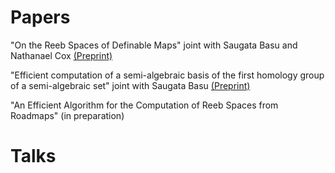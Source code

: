 # Papers

"On the Reeb Spaces of Definable Maps" joint with Saugata Basu and Nathanael Cox [(Preprint)](https://arxiv.org/pdf/1804.00605.pdf)

"Efficient computation of a semi-algebraic basis of the first homology group of a semi-algebraic set" joint with Saugata Basu [(Preprint)](https://arxiv.org/pdf/2107.08947.pdf)

"An Efficient Algorithm for the Computation of Reeb Spaces from Roadmaps" (in preparation)

# Talks
